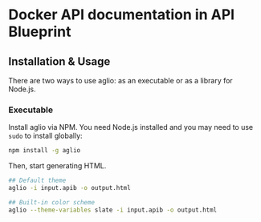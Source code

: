 # Docker API documentation in API Blueprint

## Installation & Usage
There are two ways to use aglio: as an executable or as a library for Node.js.

### Executable
Install aglio via NPM. You need Node.js installed and you may need to use `sudo` to install globally:

```bash
npm install -g aglio
```

Then, start generating HTML.

```bash
## Default theme
aglio -i input.apib -o output.html

## Built-in color scheme
aglio --theme-variables slate -i input.apib -o output.html
